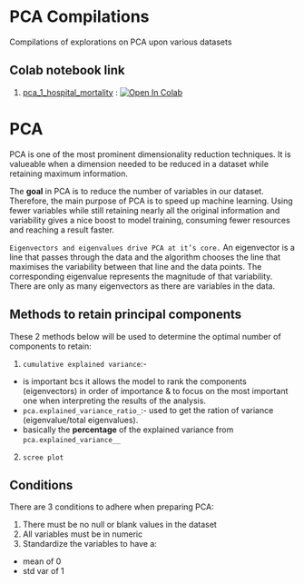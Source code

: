 # PCA Compilations
Compilations of explorations on PCA upon various datasets

## Colab notebook link
1. [pca_1_hospital_mortality](https://github.com/ArdaniahJ/Principal_Component_Analysis_Compilations/blob/main/PCA1/pca_1_hospital_mortality.py) : [![Open In Colab](https://colab.research.google.com/assets/colab-badge.svg)](https://colab.research.google.com/drive/1kUwcos7tRANvbmzoun0mjf0FKv-l5rKc?usp=sharing)


# PCA
PCA is one of the most prominent dimensionality reduction techniques. It is valueable when a dimension needed to be reduced in a dataset while retaining maximum information. 

The __goal__ in PCA is to reduce the number of variables in our dataset. Therefore, the main purpose of PCA is to speed up machine learning. Using fewer variables while still retaining nearly all the original information and variability gives a nice boost to model training, consuming fewer resources and reaching a result faster.

`Eigenvectors and eigenvalues drive PCA at it’s core.` An eigenvector is a line that passes through the data and the algorithm chooses the line that maximises the variability between that line and the data points. The corresponding eigenvalue represents the magnitude of that variability. There are only as many eigenvectors as there are variables in the data.

## Methods to retain principal components
These 2 methods below will be used to determine the optimal number of components to retain:
1. `cumulative explained variance`:-
  + is important bcs it allows the model to rank the components (eigenvectors) in order of importance & to focus on the most important one when interpreting the results of the analysis.
  + `pca.explained_variance_ratio_`:- used to get the ration of variance (eigenvalue/total eigenvalues).
  + basically the __percentage__ of the explained variance from `pca.explained_variance__`
2. `scree plot`

## Conditions
There are 3 conditions to adhere when preparing PCA:
1. There must be no null or blank values in the dataset
2. All variables must be in numeric
3. Standardize the variables to have a:
  + mean of 0
  + std var of 1
 
